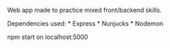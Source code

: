 Web app made to practice mixed front/backend skills.

Dependencies used:
    * Express
    * Nunjucks
    * Nodemon

npm start on localhost:5000